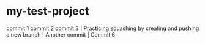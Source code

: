 # my-test-project
commit 1
commit 2
commit 3
| Practicing squashing by creating and pushing a new branch
| Another commit
| Commit 6 
